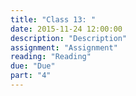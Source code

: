 ```yaml
---
title: "Class 13: "
date: 2015-11-24 12:00:00
description: "Description"
assignment: "Assignment"
reading: "Reading"
due: "Due"
part: "4"
---
```


